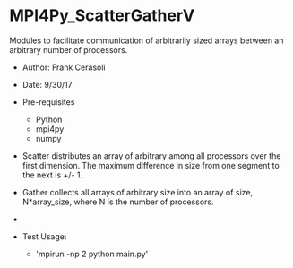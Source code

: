 # MPI4Py_ScatterGatherV
Modules to facilitate communication of arbitrarily sized arrays between an arbitrary number of processors.
* Author: Frank Cerasoli
* Date: 9/30/17
* Pre-requisites
  - Python
  - mpi4py
  - numpy
* Scatter distributes an array of arbitrary among all processors over the first dimension. The maximum difference in size from one segment to the next is +/- 1.
* Gather collects all arrays of arbitrary size into an array of size, N*array_size, where N is the number of processors.

*
* Test Usage:
  - 'mpirun -np 2 python main.py'
